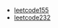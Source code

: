 - [leetcode155](../solutions/leetcode_solutions/system_design/leetcode155.cpp)
- [leetcode232](../solutions/leetcode_solutions/system_design/leetcode232.cpp)